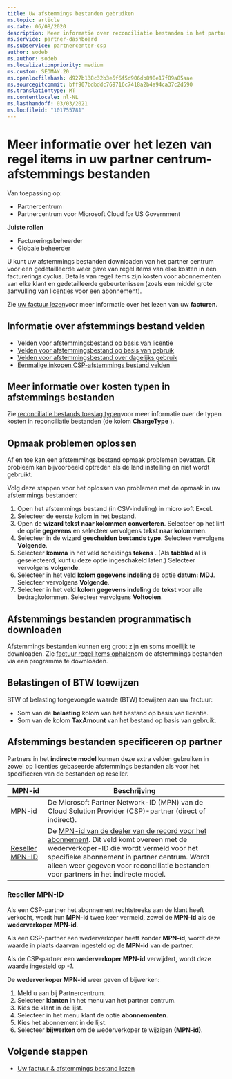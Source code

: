 ```yaml
---
title: Uw afstemmings bestanden gebruiken
ms.topic: article
ms.date: 06/08/2020
description: Meer informatie over reconciliatie bestanden in het partner centrum en het interpreteren van gedetailleerde weer gaven van het regel item van kosten voor een bepaalde facturerings cyclus.
ms.service: partner-dashboard
ms.subservice: partnercenter-csp
author: sodeb
ms.author: sodeb
ms.localizationpriority: medium
ms.custom: SEOMAY.20
ms.openlocfilehash: d927b138c32b3e5f6f5d906db898e17f89a85aae
ms.sourcegitcommit: bff907bdbddc769716c7418a2b4a94ca37c2d590
ms.translationtype: MT
ms.contentlocale: nl-NL
ms.lasthandoff: 03/03/2021
ms.locfileid: "101755781"
---
```

# <a name="learn-how-to-read-the-line-items-in-your-partner-center-reconciliation-files"></a>Meer informatie over het lezen van regel items in uw partner centrum-afstemmings bestanden

Van toepassing op:

- Partnercentrum
- Partnercentrum voor Microsoft Cloud for US Government

**Juiste rollen**

- Factureringsbeheerder
- Globale beheerder

U kunt uw afstemmings bestanden downloaden van het partner centrum voor een gedetailleerde weer gave van regel items van elke kosten in een facturerings cyclus. Details van regel items zijn kosten voor abonnementen van elke klant en gedetailleerde gebeurtenissen (zoals een middel grote aanvulling van licenties voor een abonnement).

Zie [uw factuur lezen](read-your-bill.md)voor meer informatie over het lezen van uw **facturen**.

## <a name="understand-reconciliation-file-fields"></a>Informatie over afstemmings bestand velden

- [Velden voor afstemmingsbestand op basis van licentie](license-based-recon-files.md)
- [Velden voor afstemmingsbestand op basis van gebruik](usage-based-recon-files.md)
- [Velden voor afstemmingsbestand over dagelijks gebruik](daily-rated-usage-recon-files.md)
- [Eenmalige inkopen CSP-afstemmings bestand velden](modern-invoice-reconciliation-file.md)

## <a name="understand-charge-types-in-reconciliation-files"></a>Meer informatie over kosten typen in afstemmings bestanden

Zie [reconciliatie bestands toeslag typen](recon-file-charge-types.md)voor meer informatie over de typen kosten in reconciliatie bestanden (de kolom **ChargeType** ).

## <a name="fix-formatting-issues"></a>Opmaak problemen oplossen

Af en toe kan een afstemmings bestand opmaak problemen bevatten. Dit probleem kan bijvoorbeeld optreden als de land instelling en niet wordt gebruikt.

Volg deze stappen voor het oplossen van problemen met de opmaak in uw afstemmings bestanden:

1. Open het afstemmings bestand (in CSV-indeling) in micro soft Excel.
2. Selecteer de eerste kolom in het bestand.
3. Open de **wizard tekst naar kolommen converteren**. Selecteer op het lint de optie **gegevens** en selecteer vervolgens **tekst naar kolommen**.
4. Selecteer in de wizard **gescheiden bestands type**. Selecteer vervolgens **Volgende**.
5. Selecteer **komma** in het veld scheidings **tekens** . (Als **tabblad** al is geselecteerd, kunt u deze optie ingeschakeld laten.) Selecteer vervolgens **volgende**.
6. Selecteer in het veld **kolom gegevens indeling** de optie **datum: MDJ**. Selecteer vervolgens **Volgende**.
7. Selecteer in het veld **kolom gegevens indeling** de **tekst** voor alle bedragkolommen. Selecteer vervolgens **Voltooien**.

## <a name="download-reconciliation-files-programmatically"></a>Afstemmings bestanden programmatisch downloaden

Afstemmings bestanden kunnen erg groot zijn en soms moeilijk te downloaden. Zie [factuur regel items ophalen](/partner-center/develop/get-invoiceline-items)om de afstemmings bestanden via een programma te downloaden.

## <a name="map-taxes-or-vat"></a>Belastingen of BTW toewijzen

BTW of belasting toegevoegde waarde (BTW) toewijzen aan uw factuur:

- Som van de **belasting** kolom van het bestand op basis van licentie.
- Som van de kolom **TaxAmount** van het bestand op basis van gebruik.

## <a name="itemize-reconciliation-files-by-partner"></a>Afstemmings bestanden specificeren op partner

Partners in het **indirecte model** kunnen deze extra velden gebruiken in zowel op licenties gebaseerde afstemmings bestanden als voor het specificeren van de bestanden op reseller.

| MPN-id | Beschrijving |
| ------ | ----------- |
| MPN-id | De Microsoft Partner Network-ID (MPN) van de Cloud Solution Provider (CSP)-partner (direct of indirect). |
| [Reseller MPN-ID](#reseller-mpn-id) | De [MPN-id van de dealer van de record voor het abonnement](#reseller-mpn-id). Dit veld komt overeen met de wederverkoper-ID die wordt vermeld voor het specifieke abonnement in partner centrum. Wordt alleen weer gegeven voor reconciliatie bestanden voor partners in het indirecte model. |

### <a name="reseller-mpn-id"></a>Reseller MPN-ID

Als een CSP-partner het abonnement rechtstreeks aan de klant heeft verkocht, wordt hun **MPN-id** twee keer vermeld, zowel de **MPN-id** als de **wederverkoper MPN-id**.

Als een CSP-partner een wederverkoper heeft zonder **MPN-id**, wordt deze waarde in plaats daarvan ingesteld op de **MPN-id** van de partner.

Als de CSP-partner een **wederverkoper MPN-id** verwijdert, wordt deze waarde ingesteld op *-1*.

De **wederverkoper MPN-id** weer geven of bijwerken:

1. Meld u aan bij Partnercentrum.
2. Selecteer **klanten** in het menu van het partner centrum.
3. Kies de klant in de lijst.
4. Selecteer in het menu klant de optie **abonnementen**.
5. Kies het abonnement in de lijst.
6. Selecteer **bijwerken** om de wederverkoper te wijzigen **(MPN-id)**.

## <a name="next-steps"></a>Volgende stappen

- [Uw factuur & afstemmings bestand lezen](read-your-bill.md) 